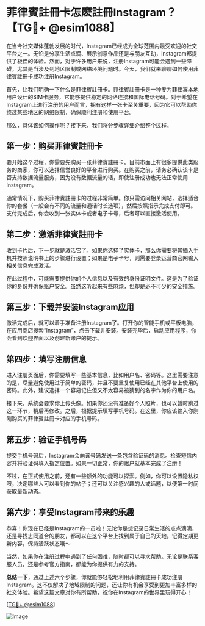 # 菲律賓註冊卡怎麽註冊Instagram？【TG💪+ @esim1088】

在当今社交媒体蓬勃发展的时代，Instagram已经成为全球范围内最受欢迎的社交平台之一。无论是分享生活点滴、展示创意作品还是与朋友互动，Instagram都提供了极佳的体验。然而，对于许多用户来说，注册Instagram可能会遇到一些障碍，尤其是当涉及到地区限制或网络环境问题时。今天，我们就来聊聊如何使用菲律賓註冊卡成功注册Instagram。

首先，让我们明确一下什么是菲律賓註冊卡。菲律賓註冊卡是一种专为菲律宾本地用户设计的SIM卡服务，它能够提供稳定的网络连接和国际电话号码。对于希望在Instagram上进行注册的用户而言，拥有这样一张卡至关重要，因为它可以帮助你绕过某些地区的网络限制，确保顺利注册和使用平台。

那么，具体该如何操作呢？接下来，我们将分步骤详细介绍整个过程。

## 第一步：购买菲律賓註冊卡

要开始这个过程，你需要先购买一张菲律賓註冊卡。目前市面上有很多提供此类服务的商家，你可以选择信誉良好的平台进行购买。在购买之前，请务必确认该卡是否支持数据流量服务，因为没有数据流量的话，即使注册成功也无法正常使用Instagram。

通常情况下，购买菲律賓註冊卡的过程非常简单。你只需访问相关网站，选择适合你的套餐（一般会有不同的流量和通话时长选项），然后按照指示完成支付即可。支付完成后，你会收到一张实体卡或者电子卡号，后者可以直接激活使用。

## 第二步：激活菲律賓註冊卡

收到卡片后，下一步就是激活它了。如果你选择了实体卡，那么你需要将其插入手机并按照说明书上的步骤进行设置；如果是电子卡号，则需要登录运营商官网输入相关信息完成激活。

在此过程中，可能需要提供你的个人信息以及有效的身份证明文件。这是为了验证你的身份并确保账户安全。虽然这听起来有些麻烦，但却是必不可少的安全措施。

## 第三步：下载并安装Instagram应用

激活完成后，就可以着手准备注册Instagram了。打开你的智能手机或平板电脑，在应用商店搜索“Instagram”，点击下载并安装。安装完毕后，启动应用程序，你会看到欢迎界面以及创建新账户的提示。

## 第四步：填写注册信息

进入注册页面后，你需要填写一些基本信息，比如用户名、密码等。这里需要注意的是，尽量避免使用过于简单的密码，并且不要重复使用已经在其他平台上使用的密码。此外，建议选择一个容易记住但又不太容易被猜到的名字作为你的用户名。

接下来，系统会要求你上传头像。如果你还没有准备好个人照片，也可以暂时跳过这一环节，稍后再修改。之后，根据提示填写手机号码。在这里，你应该输入你刚刚购买的菲律賓註冊卡对应的手机号码。

## 第五步：验证手机号码

提交手机号码后，Instagram会向该号码发送一条包含验证码的消息。检查短信内容并将验证码填入指定位置。如果一切正常，你的账户就基本完成了注册！

不过，在正式使用之前，还有一些额外的功能可以探索。例如，你可以设置隐私权限，决定哪些人可以看到你的帖子；还可以关注感兴趣的人或话题，以便第一时间获取最新动态。

## 第六步：享受Instagram带来的乐趣

恭喜！你现在已经是Instagram的一员啦！无论你是想记录日常生活的点点滴滴，还是寻找志同道合的朋友，都可以在这个平台上找到属于自己的天地。记得定期更新内容，保持活跃状态哦～

当然，如果你在注册过程中遇到了任何困难，随时都可以寻求帮助。无论是联系客服人员，还是参考官方指南，都能为你提供有力的支持。

**总结一下**，通过上述六个步骤，你就能够轻松地利用菲律賓註冊卡成功注册Instagram。这不仅解决了地域限制的问题，还让你有机会享受到更加丰富多样的社交体验。希望这篇文章对你有所帮助，祝你在Instagram的世界里玩得开心！

[[TG💪+ @esim1088](https://t.me/s/esim1088)]

![Image](https://i.postimg.cc/4NQfJmqS/Snipaste-2025-05-13-00-14-12.png)
